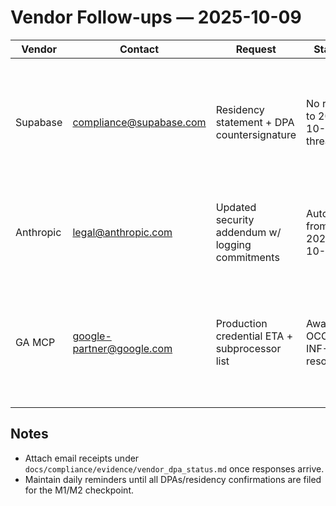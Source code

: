 # Vendor Follow-ups — 2025-10-09

| Vendor | Contact | Request | Status | Next Action |
|--------|---------|---------|--------|-------------|
| Supabase | compliance@supabase.com | Residency statement + DPA countersignature | No reply to 2025-10-08 thread | Sent reminder 2025-10-09 14:10 ET; escalate to manager if no response by 2025-10-10 12:00 ET |
| Anthropic | legal@anthropic.com | Updated security addendum w/ logging commitments | Auto-ack from 2025-10-08 | Scheduled follow-up for 2025-10-09 16:00 ET to request status |
| GA MCP | google-partner@google.com | Production credential ETA + subprocessor list | Awaiting OCC-INF-221 resolution | Added note to infra ticket requesting ETA confirmation; ping reliability to surface outcome in next sync |

## Notes
- Attach email receipts under `docs/compliance/evidence/vendor_dpa_status.md` once responses arrive.
- Maintain daily reminders until all DPAs/residency confirmations are filed for the M1/M2 checkpoint.
